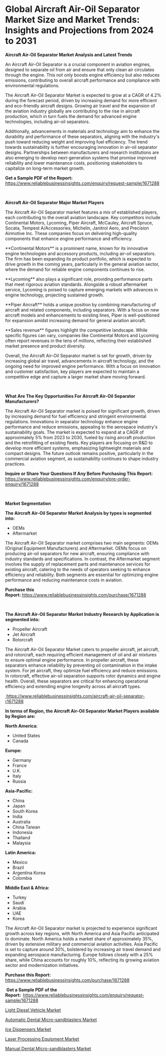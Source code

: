<p><h1>Global Aircraft Air-Oil Separator Market Size and Market Trends: Insights and Projections from 2024 to 2031</h1></p><p><strong>Aircraft Air-Oil Separator Market Analysis and Latest Trends</strong></p>
<p><p>An Aircraft Air-Oil Separator is a crucial component in aviation engines, designed to separate oil from air and ensure that only clean air circulates through the engine. This not only boosts engine efficiency but also reduces emissions, contributing to overall aircraft performance and compliance with environmental regulations. </p><p>The Aircraft Air-Oil Separator Market is expected to grow at a CAGR of 4.2% during the forecast period, driven by increasing demand for more efficient and eco-friendly aircraft designs. Growing air travel and the expansion of the aviation industry globally are contributing to the rise in aircraft production, which in turn fuels the demand for advanced engine technologies, including air-oil separators. </p><p>Additionally, advancements in materials and technology aim to enhance the durability and performance of these separators, aligning with the industry's push toward reducing weight and improving fuel efficiency. The trend towards sustainability is further encouraging innovation in air-oil separator designs. Partnerships between manufacturers and research institutions are also emerging to develop next-generation systems that promise improved reliability and lower maintenance costs, positioning stakeholders to capitalize on long-term market growth.</p></p>
<p><strong>Get a Sample PDF of the Report:&nbsp;</strong> <a href="https://www.reliablebusinessinsights.com/enquiry/request-sample/1671288?utm_campaign=1121&utm_medium=2&utm_source=Github&utm_content=ia&utm_term=13102024&utm_id=aircraft-air-oil-separator">https://www.reliablebusinessinsights.com/enquiry/request-sample/1671288</a></p>
<p>&nbsp;</p>
<p><strong>Aircraft Air-Oil Separator Major Market Players</strong></p>
<p><p>The Aircraft Air-Oil Separator market features a mix of established players, each contributing to the overall aviation landscape. Key competitors include Continental Motors, Lycoming, Piper Aircraft, McCauley, Aircraft Spruce, Socata, Tempest A/Accessories, Michelin, Janitrol Aero, and Precision Airmotive Inc. These companies focus on delivering high-quality components that enhance engine performance and efficiency.</p><p>**Continental Motors** is a prominent name, known for its innovative engine technologies and accessory products, including air-oil separators. The firm has been expanding its product portfolio, which is expected to drive growth in the coming years, particularly in the general aviation sector, where the demand for reliable engine components continues to rise.</p><p>**Lycoming** also plays a significant role, providing performance parts that meet rigorous aviation standards. Alongside a robust aftermarket service, Lycoming is poised to capture emerging markets with advances in engine technology, projecting sustained growth.</p><p>**Piper Aircraft** holds a unique position by combining manufacturing of aircraft and related components, including separators. With a focus on new aircraft models and enhancements to existing lines, Piper is well-positioned for expansion amidst increasing demand for general aviation aircraft.</p><p>**Sales revenue** figures highlight the competitive landscape. While specific figures can vary, companies like Continental Motors and Lycoming often report revenues in the tens of millions, reflecting their established market presence and product diversity.</p><p>Overall, the Aircraft Air-Oil Separator market is set for growth, driven by increasing global air travel, advancements in aircraft technology, and the ongoing need for improved engine performance. With a focus on innovation and customer satisfaction, key players are expected to maintain a competitive edge and capture a larger market share moving forward.</p></p>
<p>&nbsp;</p>
<p><strong>What Are The Key Opportunities For Aircraft Air-Oil Separator Manufacturers?</strong></p>
<p><p>The Aircraft Air-Oil Separator market is poised for significant growth, driven by increasing demand for fuel efficiency and stringent environmental regulations. Innovations in separator technology enhance engine performance and reduce emissions, appealing to the aerospace industry's sustainability goals. The market is expected to expand at a CAGR of approximately 5% from 2023 to 2030, fueled by rising aircraft production and the retrofitting of existing fleets. Key players are focusing on R&D to develop more efficient systems, emphasizing lightweight materials and compact designs. The future outlook remains positive, particularly in the commercial aviation segment, as sustainability continues to shape industry practices.</p></p>
<p><strong>Inquire or Share Your Questions If Any Before Purchasing This Report:</strong> <a href="https://www.reliablebusinessinsights.com/enquiry/pre-order-enquiry/1671288?utm_campaign=1121&utm_medium=2&utm_source=Github&utm_content=ia&utm_term=13102024&utm_id=aircraft-air-oil-separator">https://www.reliablebusinessinsights.com/enquiry/pre-order-enquiry/1671288</a></p>
<p>&nbsp;</p>
<p><strong>Market Segmentation</strong></p>
<p><strong>The Aircraft Air-Oil Separator Market Analysis by types is segmented into:</strong></p>
<p><ul><li>OEMs</li><li>Aftermarket</li></ul></p>
<p><p>The Aircraft Air-Oil Separator market comprises two main segments: OEMs (Original Equipment Manufacturers) and Aftermarket. OEMs focus on producing air-oil separators for new aircraft, ensuring compliance with industry standards and specifications. In contrast, the Aftermarket segment involves the supply of replacement parts and maintenance services for existing aircraft, catering to the needs of operators seeking to enhance efficiency and reliability. Both segments are essential for optimizing engine performance and reducing maintenance costs in aviation.</p></p>
<p><strong>Purchase this Report:&nbsp;</strong><a href="https://www.reliablebusinessinsights.com/purchase/1671288?utm_campaign=1121&utm_medium=2&utm_source=Github&utm_content=ia&utm_term=13102024&utm_id=aircraft-air-oil-separator">https://www.reliablebusinessinsights.com/purchase/1671288</a></p>
<p>&nbsp;</p>
<p><strong>The Aircraft Air-Oil Separator Market Industry Research by Application is segmented into:</strong></p>
<p><ul><li>Propeller Aircraft</li><li>Jet Aircraft</li><li>Rotorcraft</li></ul></p>
<p><p>The Aircraft Air-Oil Separator Market caters to propeller aircraft, jet aircraft, and rotorcraft, each requiring efficient management of oil and air mixtures to ensure optimal engine performance. In propeller aircraft, these separators enhance reliability by preventing oil contamination in the intake system. For jet aircraft, they optimize fuel efficiency and reduce emissions. In rotorcraft, effective air-oil separation supports rotor dynamics and engine health. Overall, these separators are critical for enhancing operational efficiency and extending engine longevity across all aircraft types.</p></p>
<p><a href="https://www.reliablebusinessinsights.com/aircraft-air-oil-separator-r1671288?utm_campaign=1121&utm_medium=2&utm_source=Github&utm_content=ia&utm_term=13102024&utm_id=aircraft-air-oil-separator">&nbsp;https://www.reliablebusinessinsights.com/aircraft-air-oil-separator-r1671288</a></p>
<p><strong>In terms of Region, the Aircraft Air-Oil Separator Market Players available by Region are:</strong></p>
<p>
    <p> <strong> North America: </strong>
        <ul>
            <li>United States</li>
            <li>Canada</li>
        </ul>
        </p> 
    <p> <strong> Europe: </strong>
        <ul>
            <li>Germany</li>
            <li>France</li>
            <li>U.K.</li>
            <li>Italy</li>
            <li>Russia</li>
        </ul>
        </p> 
    <p> <strong> Asia-Pacific: </strong>
        <ul>
            <li>China</li>
            <li>Japan</li>
            <li>South Korea</li>
            <li>India</li>
            <li>Australia</li>
            <li>China Taiwan</li>
            <li>Indonesia</li>
            <li>Thailand</li>
            <li>Malaysia</li>
        </ul>
        </p> 
    <p> <strong> Latin America: </strong>
        <ul>
            <li>Mexico</li>
            <li>Brazil</li>
            <li>Argentina Korea</li>
            <li>Colombia</li>
        </ul>
        </p> 
    <p> <strong> Middle East & Africa: </strong>
        <ul>
            <li>Turkey</li>
            <li>Saudi</li>
            <li>Arabia</li>
            <li>UAE</li>
            <li>Korea</li>
        </ul>
    </p>
    </p>
<p><p>The Aircraft Air-Oil Separator market is projected to experience significant growth across key regions, with North America and Asia Pacific anticipated to dominate. North America holds a market share of approximately 35%, driven by extensive military and commercial aviation activities. Asia Pacific is set to capture around 30%, bolstered by increasing air travel demand and expanding aerospace manufacturing. Europe follows closely with a 25% share, while China accounts for roughly 10%, reflecting its growing aviation sector and modernization initiatives.</p></p>
<p><strong>Purchase this Report: </strong><a href="https://www.reliablebusinessinsights.com/purchase/1671288?utm_campaign=1121&utm_medium=2&utm_source=Github&utm_content=ia&utm_term=13102024&utm_id=aircraft-air-oil-separator">https://www.reliablebusinessinsights.com/purchase/1671288</a></p>
<p>&nbsp;<strong>Get a Sample PDF of the Report:&nbsp;&nbsp;</strong><a href="https://www.reliablebusinessinsights.com/enquiry/request-sample/1671288?utm_campaign=1121&utm_medium=2&utm_source=Github&utm_content=ia&utm_term=13102024&utm_id=aircraft-air-oil-separator">https://www.reliablebusinessinsights.com/enquiry/request-sample/1671288</a></p>
<p><strong></strong></p>
<p><p><a href="https://github.com/fannklhimesu/Market-Research-Report-List-1/blob/main/light-diesel-vehicle-market.md?utm_campaign=1121&utm_medium=2&utm_source=Github&utm_content=ia&utm_term=13102024&utm_id=aircraft-air-oil-separator">Light Diesel Vehicle Market</a></p><p><a href="https://www.linkedin.com/pulse/emerging-opportunities-challenges-global-automatic-dental-i2whe?utm_campaign=1121&utm_medium=2&utm_source=Github&utm_content=ia&utm_term=13102024&utm_id=aircraft-air-oil-separator">Automatic Dental Micro-sandblasters Market</a></p><p><a href="https://issuu.com/reportprime-2/docs/ice-dispensers-market-size-2030.ppt_532a52883ee15e?utm_campaign=1121&utm_medium=2&utm_source=Github&utm_content=ia&utm_term=13102024&utm_id=aircraft-air-oil-separator">Ice Dispensers Market</a></p><p><a href="https://issuu.com/reportprime-2/docs/laser-processing-equipment-market-s_21820c4768553d?utm_campaign=1121&utm_medium=2&utm_source=Github&utm_content=ia&utm_term=13102024&utm_id=aircraft-air-oil-separator">Laser Processing Equipment Market</a></p><p><a href="https://www.linkedin.com/pulse/manual-dental-micro-sandblasters-market-trends-detailed-t8wbe?utm_campaign=1121&utm_medium=2&utm_source=Github&utm_content=ia&utm_term=13102024&utm_id=aircraft-air-oil-separator">Manual Dental Micro-sandblasters Market</a></p></p>